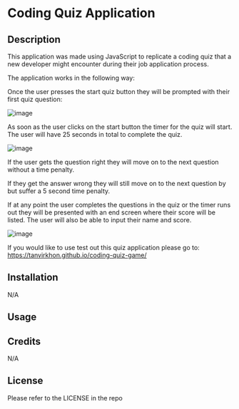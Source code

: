 # Coding Quiz Application

## Description

This application was made using JavaScript to replicate a coding quiz that a new developer might encounter during their job application process. 

The application works in the following way:

Once the user presses the start quiz button they will be prompted with their first quiz question: 

![image](https://user-images.githubusercontent.com/119143763/211467408-306fe2c7-ddd9-46e2-ab3c-844e4c408ce9.png)

As soon as the user clicks on the start button the timer for the quiz will start. The user will have 25 seconds in total to complete the quiz. 

![image](https://user-images.githubusercontent.com/119143763/211467595-1be5e5b5-d3b5-42a5-86b6-23ad5877e9ad.png)

If the user gets the question right they will move on to the next question without a time penalty.

If they get the answer wrong they will still move on to the next question by but suffer a 5 second time penalty.

If at any point the user completes the questions in the quiz or the timer runs out they will be presented with an end screen where their score will be listed. The user will also be able to input their name and score.

![image](https://user-images.githubusercontent.com/119143763/211468365-18b782c4-1864-436c-9ac9-a4d8dfca25dd.png)

If you would like to use test out this quiz application please go to: https://tanvirkhon.github.io/coding-quiz-game/


## Installation

N/A

## Usage

## Credits

N/A

## License

Please refer to the LICENSE in the repo
